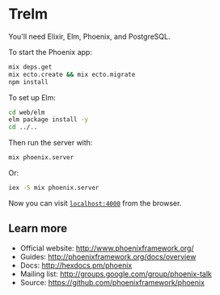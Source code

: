 # Trelm

You'll need Elixir, Elm, Phoenix, and PostgreSQL.

To start the Phoenix app:

```sh
mix deps.get
mix ecto.create && mix ecto.migrate
npm install
```

To set up Elm:

```sh
cd web/elm
elm package install -y
cd ../..
```

Then run the server with:

```sh
mix phoenix.server
```

Or:

```sh
iex -S mix phoenix.server
```

Now you can visit [`localhost:4000`](http://localhost:4000) from the browser.

## Learn more

  * Official website: http://www.phoenixframework.org/
  * Guides: http://phoenixframework.org/docs/overview
  * Docs: http://hexdocs.pm/phoenix
  * Mailing list: http://groups.google.com/group/phoenix-talk
  * Source: https://github.com/phoenixframework/phoenix
